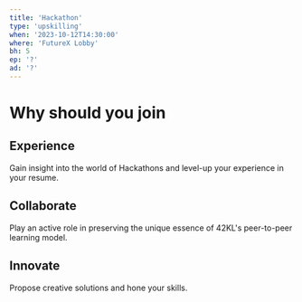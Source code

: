 ```yaml
---
title: 'Hackathon'
type: 'upskilling'
when: '2023-10-12T14:30:00'
where: 'FutureX Lobby'
bh: 5
ep: '?'
ad: '?'
---
```


# Why should you join
## Experience
Gain insight into the world of Hackathons and level-up your experience in your resume.

## Collaborate
Play an active role in preserving the unique essence of 42KL's peer-to-peer learning model.

## Innovate
Propose creative solutions and hone your skills.

